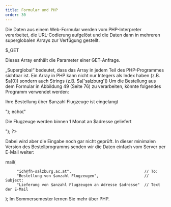 ```yaml
---
title: Formular und PHP
order: 30
---
```


Die Daten aus einem Web-Formular werden vom PHP-Interpreter verarbeitet, die URL-Codierung aufgelöst und die Daten dann in mehreren superglobalen Arrays zur Verfügung gestellt. 


$_GET

Dieses Array enthält die Parameter einer GET-Anfrage. 


„Superglobal“ bedeutet, dass das Array in jedem Teil des PHP-Programmes sichtbar ist. Ein Array in PHP kann nicht nur Integers als Index haben (z.B. $a[0]) sondern auch Strings (z.B. $a['salzburg'])
Um die Bestellung aus dem Formular in Abbildung 49 (Seite 76) zu verarbeiten, könnte folgendes Programm verwendet werden:

<?php
          $anzahl  = $_GET['anzahl'];
          $adresse = $_GET['adresse'];

          echo("<p>Ihre Bestellung über $anzahl Flugzeuge ist eingelangt</p>");
          echo("<p>Die Flugzeuge werden binnen 1 Monat an $adresse geliefert</p>");
?>
Dabei wird aber die Eingabe noch gar nicht geprüft.  In dieser minimalen Version des Bestellprogramms senden wir die Daten einfach vom Server per E-Mail weiter:

mail(  

         "ich@fh-salzburg.ac.at",                                // To:
         "Bestellung von $anzahl Flugzeugen",                    // Subject:
         "Lieferung von $anzahl Flugzeugen an Adresse $adresse"  // Text der E-Mail
);
Im Sommersemester lernen Sie mehr über PHP.

